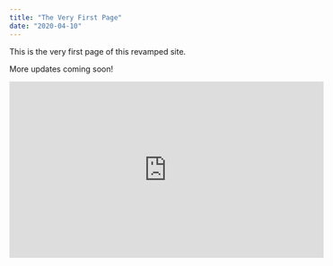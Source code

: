 ```yaml
---
title: "The Very First Page"
date: "2020-04-10"
---
```


This is the very first page of this revamped site.

More updates coming soon!

<iframe width="560" height="315" src="https://www.youtube-nocookie.com/embed/kmQOHpNJncs" frameborder="0" allow="accelerometer; autoplay; encrypted-media; gyroscope; picture-in-picture" allowfullscreen></iframe>